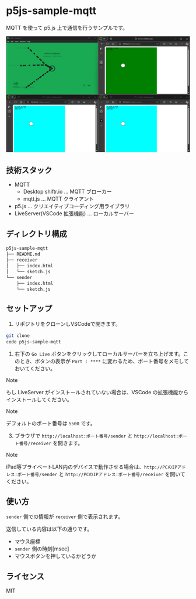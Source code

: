 # p5js-sample-mqtt

MQTT を使って p5.js 上で通信を行うサンプルです。

![](/asset/image.png)

## 技術スタック

- MQTT
  - Desktop shiftr.io ... MQTT ブローカー
  - mqtt.js ... MQTT クライアント
- p5.js ... クリエイティブコーディング用ライブラリ
- LiveServer(VSCode 拡張機能) ... ローカルサーバー

## ディレクトリ構成

```
p5js-sample-mqtt
├── README.md
├── receiver
│   ├── index.html
│   └── sketch.js
└── sender
    ├── index.html
    └── sketch.js
```

## セットアップ

1. リポジトリをクローンしVSCodeで開きます。

```bash
git clone
code p5js-sample-mqtt
```

1. 右下の `Go Live` ボタンをクリックしてローカルサーバーを立ち上げます。このとき、ボタンの表示が `Port : ****` に変わるため、ポート番号をメモしておいてください。

> [!NOTE]
> もし LiveServer がインストールされていない場合は、VSCode の拡張機能からインストールしてください。

> [!NOTE]
> デフォルトのポート番号は `5500` です。

3. ブラウザで `http://localhost:ポート番号/sender` と `http://localhost:ポート番号/receiver` を開きます。


> [!NOTE]
> iPad等プライベートLAN内のデバイスで動作させる場合は、`http://PCのIPアドレス:ポート番号/sender` と `http://PCのIPアドレス:ポート番号/receiver` を開いてください。

## 使い方

`sender` 側での情報が `receiver` 側で表示されます。

送信している内容は以下の通りです。

- マウス座標
- `sender` 側の時刻[msec]
- マウスボタンを押しているかどうか

## ライセンス

MIT
